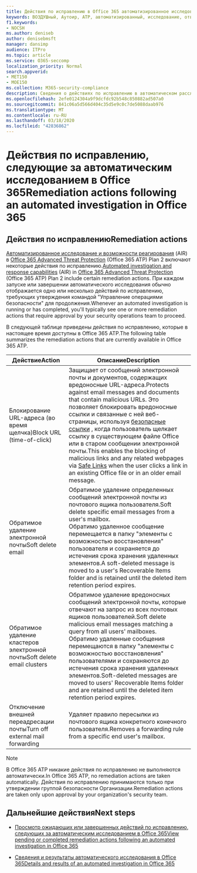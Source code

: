 ```yaml
---
title: Действия по исправлению в Office 365 автоматизированное исследование и ответ
keywords: ВОЗДУШный, Аутоир, ATP, автоматизированный, исследование, ответ, исправление, угрозы, усовершенствованный, угроза, защита
f1.keywords:
- NOCSH
ms.author: deniseb
author: denisebmsft
manager: dansimp
audience: ITPro
ms.topic: article
ms.service: O365-seccomp
localization_priority: Normal
search.appverid:
- MET150
- MOE150
ms.collection: M365-security-compliance
description: Сведения о действиях по исправлению в автоматическом расследовании и возможностях реагирования в Office 365 Advanced Threat Protection Plan 2.
ms.openlocfilehash: 2efe0124304a9f9dcfdc92b548c850882ad507a0
ms.sourcegitcommit: 841c06a5d566d404c35d5e9c0c7de5088daab976
ms.translationtype: MT
ms.contentlocale: ru-RU
ms.lasthandoff: 03/18/2020
ms.locfileid: "42836862"
---
```

# <a name="remediation-actions-following-an-automated-investigation-in-office-365"></a><span data-ttu-id="e8736-104">Действия по исправлению, следующие за автоматическим исследованием в Office 365</span><span class="sxs-lookup"><span data-stu-id="e8736-104">Remediation actions following an automated investigation in Office 365</span></span>

## <a name="remediation-actions"></a><span data-ttu-id="e8736-105">Действия по исправлению</span><span class="sxs-lookup"><span data-stu-id="e8736-105">Remediation actions</span></span>

<span data-ttu-id="e8736-106">[Автоматизированное исследование и возможности реагирования](https://docs.microsoft.com/microsoft-365/security/office-365-security/office-365-air) (AIR) в [Office 365 Advanced Threat Protection](https://docs.microsoft.com/microsoft-365/security/office-365-security/office-365-atp) (Office 365 ATP) Plan 2 включают некоторые действия по исправлению.</span><span class="sxs-lookup"><span data-stu-id="e8736-106">[Automated investigation and response capabilities](https://docs.microsoft.com/microsoft-365/security/office-365-security/office-365-air) (AIR) in [Office 365 Advanced Threat Protection](https://docs.microsoft.com/microsoft-365/security/office-365-security/office-365-atp) (Office 365 ATP) Plan 2 include certain remediation actions.</span></span> <span data-ttu-id="e8736-107">При каждом запуске или завершении автоматического исследования обычно отображается одно или несколько действий по исправлению, требующих утверждения командой "Управление операциями безопасности" для продолжения.</span><span class="sxs-lookup"><span data-stu-id="e8736-107">Whenever an automated investigation is running or has completed, you'll typically see one or more remediation actions that require approval by your security operations team to proceed.</span></span> 

<span data-ttu-id="e8736-108">В следующей таблице приведены действия по исправлению, которые в настоящее время доступны в Office 365 ATP.</span><span class="sxs-lookup"><span data-stu-id="e8736-108">The following table summarizes the remediation actions that are currently available in Office 365 ATP.</span></span> 

|<span data-ttu-id="e8736-109">Действие</span><span class="sxs-lookup"><span data-stu-id="e8736-109">Action</span></span> | <span data-ttu-id="e8736-110">Описание</span><span class="sxs-lookup"><span data-stu-id="e8736-110">Description</span></span> |
|-----|-----|
|<span data-ttu-id="e8736-111">Блокирование URL-адреса (во время щелчка)</span><span class="sxs-lookup"><span data-stu-id="e8736-111">Block URL (time-of-click)</span></span> |<span data-ttu-id="e8736-112">Защищает от сообщений электронной почты и документов, содержащих вредоносные URL-адреса.</span><span class="sxs-lookup"><span data-stu-id="e8736-112">Protects against email messages and documents that contain malicious URLs.</span></span> <span data-ttu-id="e8736-113">Это позволяет блокировать вредоносные ссылки и связанные с ней веб-страницы, используя [безопасные ссылки](https://docs.microsoft.com/microsoft-365/security/office-365-security/atp-safe-links) , когда пользователь щелкает ссылку в существующем файле Office или в старом сообщении электронной почты.</span><span class="sxs-lookup"><span data-stu-id="e8736-113">This enables the blocking of malicious links and any related webpages via [Safe Links](https://docs.microsoft.com/microsoft-365/security/office-365-security/atp-safe-links) when the user clicks a link in an existing Office file or in an older email message.</span></span> |
|<span data-ttu-id="e8736-114">Обратимое удаление электронной почты</span><span class="sxs-lookup"><span data-stu-id="e8736-114">Soft delete email</span></span>  |<span data-ttu-id="e8736-115">Обратимое удаление определенных сообщений электронной почты из почтового ящика пользователя.</span><span class="sxs-lookup"><span data-stu-id="e8736-115">Soft delete specific email messages from a user's mailbox.</span></span> <br/><span data-ttu-id="e8736-116">Обратимо удаленное сообщение перемещается в папку "элементы с возможностью восстановления" пользователя и сохраняется до истечения срока хранения удаленных элементов.</span><span class="sxs-lookup"><span data-stu-id="e8736-116">A soft-deleted message is moved to a user's Recoverable Items folder and is retained until the deleted item retention period expires.</span></span> |
|<span data-ttu-id="e8736-117">Обратимое удаление кластеров электронной почты</span><span class="sxs-lookup"><span data-stu-id="e8736-117">Soft delete email clusters</span></span>  |<span data-ttu-id="e8736-118">Обратимое удаление вредоносных сообщений электронной почты, которые отвечают на запрос из всех почтовых ящиков пользователей.</span><span class="sxs-lookup"><span data-stu-id="e8736-118">Soft delete malicious email messages matching a query from all users' mailboxes.</span></span> <br/><span data-ttu-id="e8736-119">Обратимо удаленные сообщения перемещаются в папку "элементы с возможностью восстановления" пользователями и сохраняются до истечения срока хранения удаленных элементов.</span><span class="sxs-lookup"><span data-stu-id="e8736-119">Soft-deleted messages are moved to users' Recoverable Items folder and are retained until the deleted item retention period expires.</span></span> |
|<span data-ttu-id="e8736-120">Отключение внешней переадресации почты</span><span class="sxs-lookup"><span data-stu-id="e8736-120">Turn off external mail forwarding</span></span> |<span data-ttu-id="e8736-121">Удаляет правило пересылки из почтового ящика конкретного конечного пользователя.</span><span class="sxs-lookup"><span data-stu-id="e8736-121">Removes a forwarding rule from a specific end user's mailbox.</span></span>|

> [!NOTE]
> <span data-ttu-id="e8736-122">В Office 365 ATP никакие действия по исправлению не выполняются автоматически.</span><span class="sxs-lookup"><span data-stu-id="e8736-122">In Office 365 ATP, no remediation actions are taken automatically.</span></span> <span data-ttu-id="e8736-123">Действия по исправлению принимаются только при утверждении группой безопасности Организации.</span><span class="sxs-lookup"><span data-stu-id="e8736-123">Remediation actions are taken only upon approval by your organization's security team.</span></span> 

## <a name="next-steps"></a><span data-ttu-id="e8736-124">Дальнейшие действия</span><span class="sxs-lookup"><span data-stu-id="e8736-124">Next steps</span></span>

- [<span data-ttu-id="e8736-125">Просмотр ожидающих или завершенных действий по исправлению, следующих за автоматическим исследованием в Office 365</span><span class="sxs-lookup"><span data-stu-id="e8736-125">View pending or completed remediation actions following an automated investigation in Office 365</span></span>](air-review-approve-pending-completed-actions.md)

- [<span data-ttu-id="e8736-126">Сведения и результаты автоматического исследования в Office 365</span><span class="sxs-lookup"><span data-stu-id="e8736-126">Details and results of an automated investigation in Office 365</span></span>](air-view-investigation-results.md)